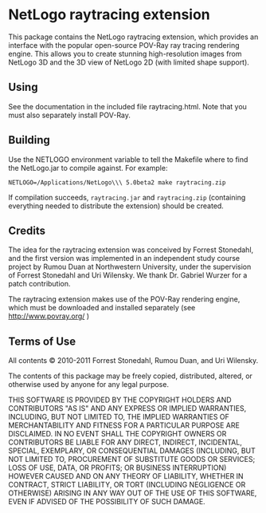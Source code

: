 # NetLogo raytracing extension

This package contains the NetLogo raytracing extension, which provides an interface with the popular open-source POV-Ray ray tracing rendering engine.
This allows you to create stunning high-resolution images from NetLogo 3D and the 3D view of NetLogo 2D (with limited shape support).

## Using

See the documentation in the included file raytracing.html.  Note that you must also separately install POV-Ray.

## Building

Use the NETLOGO environment variable to tell the Makefile where to find the NetLogo.jar to compile against.  For example:

    NETLOGO=/Applications/NetLogo\\\ 5.0beta2 make raytracing.zip

If compilation succeeds, `raytracing.jar` and `raytracing.zip` (containing everything needed to distribute the extension) should be created.


## Credits

The idea for the raytracing extension was conceived by Forrest Stonedahl, and the first version was implemented in an independent study course project by Rumou Duan at Northwestern University, under the supervision of Forrest Stonedahl and Uri Wilensky.  We thank Dr. Gabriel Wurzer for a patch contribution.

The raytracing extension makes use of the POV-Ray rendering engine, which must be downloaded and installed separately (see http://www.povray.org/ )

## Terms of Use

All contents © 2010-2011 Forrest Stonedahl, Rumou Duan, and Uri Wilensky.

The contents of this package may be freely copied, distributed, altered, or otherwise used by anyone for any legal purpose.

THIS SOFTWARE IS PROVIDED BY THE COPYRIGHT HOLDERS AND CONTRIBUTORS "AS IS" AND ANY EXPRESS OR IMPLIED WARRANTIES, INCLUDING, BUT NOT LIMITED TO, THE IMPLIED WARRANTIES OF MERCHANTABILITY AND FITNESS FOR A PARTICULAR PURPOSE ARE DISCLAIMED.  IN NO EVENT SHALL THE COPYRIGHT OWNERS OR CONTRIBUTORS BE LIABLE FOR ANY DIRECT, INDIRECT, INCIDENTAL, SPECIAL, EXEMPLARY, OR CONSEQUENTIAL DAMAGES (INCLUDING, BUT NOT LIMITED TO, PROCUREMENT OF SUBSTITUTE GOODS OR SERVICES; LOSS OF USE, DATA, OR PROFITS; OR BUSINESS INTERRUPTION) HOWEVER CAUSED AND ON ANY THEORY OF LIABILITY, WHETHER IN CONTRACT, STRICT LIABILITY, OR TORT (INCLUDING NEGLIGENCE OR OTHERWISE) ARISING IN ANY WAY OUT OF THE USE OF THIS SOFTWARE, EVEN IF ADVISED OF THE POSSIBILITY OF SUCH DAMAGE.

